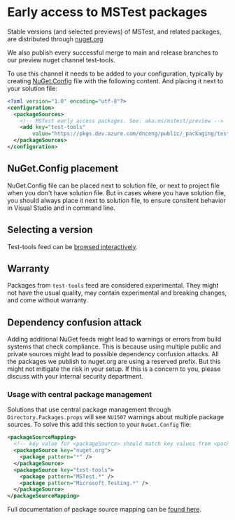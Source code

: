 # Early access to MSTest packages

Stable versions (and selected previews) of MSTest, and related packages, are distributed through [nuget.org](https://www.nuget.org/packages/MSTest)

We also publish every successful merge to main and release branches to our preview nuget channel test-tools.

To use this channel it needs to be added to your configuration, typically by creating [NuGet.Config](https://learn.microsoft.com/nuget/reference/nuget-config-file) file with the following content. And placing it next to your solution file:

```xml
<?xml version="1.0" encoding="utf-8"?>
<configuration>
  <packageSources>
    <!-- MSTest early access packages. See: aka.ms/mstest/preview -->
    <add key="test-tools"
        value="https://pkgs.dev.azure.com/dnceng/public/_packaging/test-tools/nuget/v3/index.json" />
  </packageSources>
</configuration>
```

## NuGet.Config placement

NuGet.Config file can be placed next to solution file, or next to project file when you don't have solution file. But in cases where you have solution file, you should always place it next to solution file, to ensure consitent behavior in Visual Studio and in command line.

## Selecting a version

Test-tools feed can be [browsed interactively](https://dev.azure.com/dnceng/public/_artifacts/feed/test-tools/NuGet/MSTest/versions/).

## Warranty

Packages from `test-tools` feed are considered experimental. They might not have the usual quality, may contain experimental and breaking changes, and come without warranty.

## Dependency confusion attack

Adding additional NuGet feeds might lead to warnings or errors from build systems that check compliance. This is because using multiple public and private sources might lead to possible dependency confusion attacks. All the packages we publish to nuget.org are using a reserved prefix. But this might not mitigate the risk in your setup. If this is a concern to you, please discuss with your internal security department.

### Usage with central package management

Solutions that use central package management through `Directory.Packages.props` will see `NU1507` warnings about multiple package sources. To solve this add this section to your `NuGet.Config` file:

```xml
<packageSourceMapping>
  <!-- key value for <packageSource> should match key values from <packageSources> element -->
  <packageSource key="nuget.org">
    <package pattern="*" />
  </packageSource>
  <packageSource key="test-tools">
    <package pattern="MSTest.*" />
    <package pattern="Microsoft.Testing.*" />
  </packageSource>
</packageSourceMapping>
```

Full documentation of package source mapping can be [found here](https://learn.microsoft.com/nuget/consume-packages/package-source-mapping#enable-by-manually-editing-nugetconfig).
